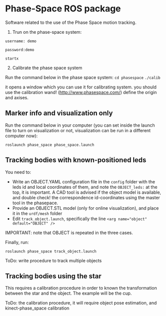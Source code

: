 Phase-Space ROS package
=======================

Software related to the use of the Phase Space motion tracking.

1. Trun on the phase-space system: 

`username: demo`

`password:demo`

`startx`

2. Calibrate the phase space system

Run the command below in the phase space system:
`cd phasespace`
`./calib`

it opens a window which you can use it for calibrating system.
you should use the calibration wand!  (http://www.phasespace.com/)
define the origin and axises. 


Marker info and visualization only
----------------------------------

Run the command below in your computer (you can set inside the launch file to turn on visualization or not, visualization can be run in a different computer now): 

`roslaunch phase_space phase_space.launch`


Tracking bodies with known-positioned leds
------------------------------------------

You need to:
- Write an OBJECT.YAML configuration file in the `config` folder with the leds id and local coordinates of them, and note the `OBJECT_leds:` at the top, it is important. A CAD tool is advised if the object model is available, and double check! the correspondence id-coordinates using the master tool in the phasepace.
- Provide an OBJECT.STL model (only for online visualization), and place it in the `urdf/mesh` folder
- Edit `track_object.launch`, specifically the line `<arg name="object" default="OBJECT" />`

IMPORTANT: note that OBJECT is repeated in the three cases.

Finally, run:

`roslaunch phase_space track_object.launch`

ToDo: write procedure to track multiple objects


Tracking bodies using the star
------------------------------

This requires a calibration procedure in order to known the transformation between the star and the object. The example will be the cup.

ToDo: the calibration procedure, it will require object pose estimation, and kinect-phase_space calibration

